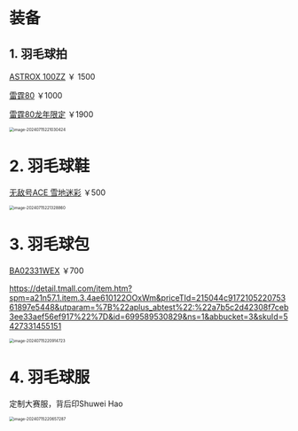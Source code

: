 # 装备

## 1. 羽毛球拍

[ASTROX 100ZZ](https://www.badmintoncn.com/cbo_eq/view.php?eid=7717) $￥~1500$

[雷霆80](https://www.badmintoncn.com/cbo_eq/view.php?eid=9748) $￥1000$

[雷霆80龙年限定](https://detail.tmall.com/item.htm?spm=a21n57.1.item.4.db886f02YAq1nk&priceTId=215044c917210520906008295e5448&utparam=%7B%22aplus_abtest%22:%222a8978de3cd4ab71eab9700d6e417d5f%22%7D&id=654915558084&ns=1&abbucket=3&skuId=5329374184265) $￥1900$

<img src="F:\Documents\郝殊帷\images\image-20240715221030424.png" alt="image-20240715221030424" style="zoom: 50%;" />

# 2. 羽毛球鞋

[无敌号ACE 雪地迷彩](https://www.badmintoncn.com/cbo_eq/view.php?eid=10973) $￥500$

<img src="F:\Documents\郝殊帷\images\礼物.md" alt="image-20240715221328860" style="zoom:50%;" />

# 3. 羽毛球包

[BA02331WEX](https://www.badmintoncn.com/cbo_eq/view.php?eid=15983) $￥700$

https://detail.tmall.com/item.htm?spm=a21n57.1.item.3.4ae610122OOxWm&priceTId=215044c917210522075361897e5448&utparam=%7B%22aplus_abtest%22:%22a7b5c2d42308f7ceb3ee33aef56ef917%22%7D&id=699589530829&ns=1&abbucket=3&skuId=5427331455151

<img src="F:\Documents\郝殊帷\images\image-20240715220914723.png" alt="image-20240715220914723" style="zoom:50%;" />

# 4. 羽毛球服

定制大赛服，背后印Shuwei Hao

<img src="F:\Documents\郝殊帷\images\image-20240715220657287.png" alt="image-20240715220657287" style="zoom:50%;" />

